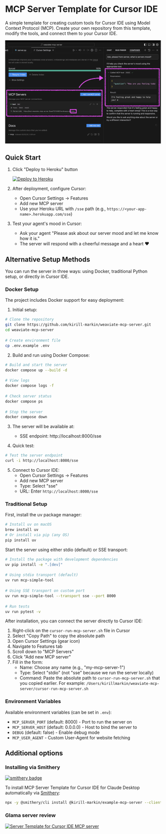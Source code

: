 # MCP Server Template for Cursor IDE

A simple template for creating custom tools for Cursor IDE using Model Context Protocol (MCP). Create your own repository from this template, modify the tools, and connect them to your Cursor IDE.

![Server Mood Response](docs/images/server-mood.png)

## Quick Start

1. Click "Deploy to Heroku" button

    [![Deploy to Heroku](https://www.herokucdn.com/deploy/button.svg)](https://heroku.com/deploy)

2. After deployment, configure Cursor:
   - Open Cursor Settings → Features
   - Add new MCP server
   - Use your Heroku URL with `/sse` path (e.g., `https://<your-app-name>.herokuapp.com/sse`)

3. Test your agent's mood in Cursor:
   - Ask your agent "Please ask about our server mood and let me know how it is."
   - The server will respond with a cheerful message and a heart ❤️

## Alternative Setup Methods

You can run the server in three ways: using Docker, traditional Python setup, or directly in Cursor IDE.

### Docker Setup

The project includes Docker support for easy deployment:

1. Initial setup:
```bash
# Clone the repository
git clone https://github.com/kirill-markin/weaviate-mcp-server.git
cd weaviate-mcp-server

# Create environment file
cp .env.example .env
```

2. Build and run using Docker Compose:
```bash
# Build and start the server
docker compose up --build -d

# View logs
docker compose logs -f

# Check server status
docker compose ps

# Stop the server
docker compose down
```

3. The server will be available at:
   - SSE endpoint: http://localhost:8000/sse

4. Quick test:
```bash
# Test the server endpoint
curl -i http://localhost:8000/sse
```

5. Connect to Cursor IDE:
   - Open Cursor Settings → Features
   - Add new MCP server
   - Type: Select "sse"
   - URL: Enter `http://localhost:8000/sse`

### Traditional Setup

First, install the uv package manager:

```bash
# Install uv on macOS
brew install uv
# Or install via pip (any OS)
pip install uv
```

Start the server using either stdio (default) or SSE transport:

```bash
# Install the package with development dependencies
uv pip install -e ".[dev]"

# Using stdio transport (default)
uv run mcp-simple-tool

# Using SSE transport on custom port
uv run mcp-simple-tool --transport sse --port 8000

# Run tests
uv run pytest -v
```

After installation, you can connect the server directly to Cursor IDE:

1. Right-click on the `cursor-run-mcp-server.sh` file in Cursor
2. Select "Copy Path" to copy the absolute path
3. Open Cursor Settings (gear icon)
4. Navigate to Features tab
5. Scroll down to "MCP Servers"
6. Click "Add new MCP server"
7. Fill in the form:
   - Name: Choose any name (e.g., "my-mcp-server-1")
   - Type: Select "stdio" (not "sse" because we run the server locally)
   - Command: Paste the absolute path to `cursor-run-mcp-server.sh` that you copied earlier. For example: `/Users/kirillmarkin/weaviate-mcp-server/cursor-run-mcp-server.sh`

### Environment Variables

Available environment variables (can be set in `.env`):

- `MCP_SERVER_PORT` (default: 8000) - Port to run the server on
- `MCP_SERVER_HOST` (default: 0.0.0.0) - Host to bind the server to
- `DEBUG` (default: false) - Enable debug mode
- `MCP_USER_AGENT` - Custom User-Agent for website fetching

## Additional options

### Installing via Smithery

[![smithery badge](https://smithery.ai/badge/@kirill-markin/example-mcp-server)](https://smithery.ai/server/@kirill-markin/example-mcp-server)

To install MCP Server Template for Cursor IDE for Claude Desktop automatically via [Smithery](https://smithery.ai/server/@kirill-markin/example-mcp-server):

```bash
npx -y @smithery/cli install @kirill-markin/example-mcp-server --client claude
```

### Glama server review

<a href="https://glama.ai/mcp/servers/jgisqn8zco"><img width="380" height="200" src="https://glama.ai/mcp/servers/jgisqn8zco/badge" alt="Server Template for Cursor IDE MCP server" /></a>

